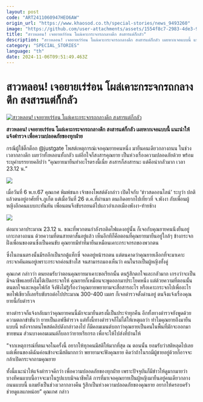 ```yaml
---
layout: post
code: "ART2411060947HEO6AW"
origin_url: "https://www.khaosod.co.th/special-stories/news_9493260"
image: "https://github.com/user-attachments/assets/1554f8c7-2983-4de3-97bf-1a7a61ea03f6"
title: "สาวหลอน! เจอยายเร่ร่อน โผล่เคาะกระจกรถกลางดึก สงสารแต่ก็กลัว"
description: "สาวหลอน! เจอยายเร่ร่อน โผล่เคาะกระจกรถกลางดึก สงสารแต่ก็กลัว เผยหากเจอแบบนี้ แนะนำให้แจ้งตำรวจ เพื่อความปลอดภัยของทุกฝ่าย"
category: "SPECIAL_STORIES"
language: "th"
date: 2024-11-06T09:51:49.463Z
---
```


# สาวหลอน! เจอยายเร่ร่อน โผล่เคาะกระจกรถกลางดึก สงสารแต่ก็กลัว

[![สาวหลอน! เจอยายเร่ร่อน โผล่เคาะกระจกรถกลางดึก สงสารแต่ก็กลัว](https://www.khaosod.co.th/wpapp/uploads/2024/11/yay.jpg "สาวหลอน! เจอยายเร่ร่อน โผล่เคาะกระจกรถกลางดึก สงสารแต่ก็กลัว")](https://www.khaosod.co.th/wpapp/uploads/2024/11/yay.jpg)

**สาวหลอน! เจอยายเร่ร่อน โผล่เคาะกระจกรถกลางดึก สงสารแต่ก็กลัว เผยหากเจอแบบนี้ แนะนำให้แจ้งตำรวจ เพื่อความปลอดภัยของทุกฝ่าย**

กรณีผู้ใช้ติ๊กต็อก @justgate โพสต์เหตุการณ์เจอคุณยายคนหนึ่ง มายืนคนเดียวกลางถนน ในช่วงเวลากลางดึก เผยว่าทั้งหลอนทั้งกลัว แต่อีกใจก็สงสารคุณยาย เป็นห่วงเรื่องความปลอดภัยด้วย พร้อมระบุคำบรรยายคลิปว่า “คุณยายมายืนทำอะไรตรงนี้เนี่ย สงสารก็สงสารนะ แต่คือน่ากลัวมาก เวลา 23.12 น.”

[![](https://www.khaosod.co.th/wpapp/uploads/2024/11/page3.jpg)](https://www.khaosod.co.th/wpapp/uploads/2024/11/page3.jpg)

เมื่อวันที่ 6 พ.ย.67 คุณเกศ พิมพ์ชนก เจ้าของโพสต์ดังกล่าว เปิดใจกับ ‘ข่าวสดออนไลน์’ ระบุว่า ปกติแล้วตนอยู่อาศัยที่จ.ภูเก็ต แต่เมื่อวันที่ 26 ต.ค.ที่ผ่านมา ตนเกิดอยากไปเที่ยวที่ จ.พังงา กับเพื่อนผู้หญิงอีกคนแบบกะทันหัน เพื่อนตนจึงขับรถยนต์ไปแถวอำเภอเมืองพังงา-ท้ายช้าง

[![](https://www.khaosod.co.th/wpapp/uploads/2024/11/page4.jpg)](https://www.khaosod.co.th/wpapp/uploads/2024/11/page4.jpg)

ต่อมาเวลาประมาณ 23.12 น. ขณะที่พวกตนกำลังรถติดไฟแดงอยู่นั้น ก็เจอกับคุณยายคนนึงยืนอยู่เกาะกลางถนน ด้วยความที่ตนสายตาสั้นอยู่แล้ว เห็นอีกทีก็คือตอนที่คุณยายมายืนอยู่ใกล้ๆ ข้างกระจกฝั่งเพื่อนของตนซึ่งเป็นคนขับ คุณยายมีท่าทีมายืนเหมือนเคาะกระจกรถของพวกตน

ซึ่งในถนนตรงนั้นมีรถอีกเป็นรถตู้แท็กซี่ จอดอยู่หน้ารถตน แต่ตนคาดว่าคุณยายเลือกที่จะมาเคาะกระจกคันตนอยู่เพราะกระจกค่อนข้างใส จนสามารถมองเห็นว่า คนในรถเป็นผู้หญิงทั้งคู่

คุณเกศ กล่าวว่า ตนยอมรับว่าตอนคุณยายมาเคาะขอเรียกนั้น ตนรู้สึกตกใจและกลัวมาก เกรงว่าจะเป็นมิจฉาชีพเลยยังไม่ได้เปิดกระจกให้ คุณยายก็เหมือนจะพูดออกมาประโยคหนึ่ง แต่ด้วยความที่ตอนนั้นตนตกใจและหลุดโฟกัส จึงฟังไม่รู้เรื่องว่าคุณยายพยายามจะสื่อสารอะไร หรือเคาะกระจกไปเพื่ออะไร พอไฟเขียวก็เลยรีบขับรถต่อไปประมาณ 300-400 เมตร ก็เจอตำรวจตั้งด่านอยู่ ตนจึงแจ้งเรื่องคุณยายนี้กับตำรวจ

ทางตำรวจก็แจ้งกลับมาว่าคุณยายคนนี้มักจะมายืนตรงนี้เป็นประจำทุกคืน อีกทั้งทางตำรวจยังพูดด้วยความตลกขำขันว่า ยายเป็นเอฟซีตำรวจ แต่ทั้งนี้ทางตำรวจก็ไม่ได้ให้เหตุผลว่า ทำไมคุณยายถึงมายืนแบบนี้ หลังจากตนโพสต์คลิปดังกล่าวลงไป ก็มีคอมเมนต์บอกว่าคุณยายเป็นคนในพื้นที่มักจะออกมาขายขนม ส่วนบางคอมเมนต์ก็บอกว่ายายเรียกรถ เพื่อจะให้ไปส่งที่บ้านให้

“จากเหตุการณ์ที่ตนเจอในครั้งนี้ อยากให้ทุกคนมีสติให้มากที่สุด ณ ตอนนั้น ยอมรับว่าสติหลุดไปเลย แต่เพื่อนของดิฉันค่อนข้างจะมีสติมากกว่า พยายามจะฟังคุณยาย คิดว่าถ้าในรถมีผู้ชายอยู่ด้วยก็อาจจะกล้าเปิดกระจกถามคุณยาย

ทั้งนี้แนะนำให้แจ้งตำรวจดีกว่า เพื่อความปลอดภัยของทุกฝ่าย เพราะปัจจุบันก็มีข่าวให้ดูมากมายว่าบางทีคนแบบนี้อาจจะมาในรูปแบบมิจฉาชีพได้ การที่มาเจอคุณยายเป็นผู้หญิงมายืนอยู่คนเดียวกลางถนนแบบนี้ แถมยังเป็นช่วงเวลากลางคืน รู้สึกเป็นห่วงความปลอดภัยของคุณยาย อยากให้ครอบครัวช่วยดูแลแกหน่อย” คุณเกศ กล่าว


